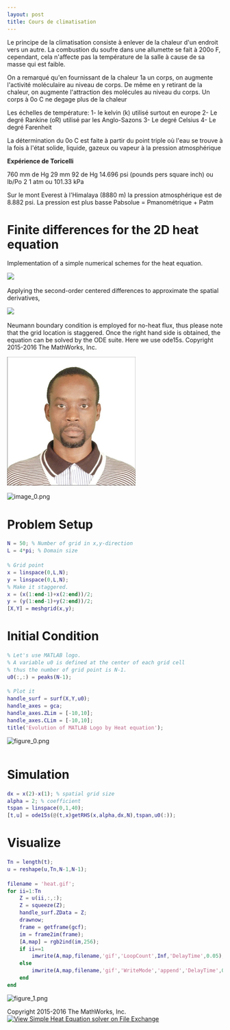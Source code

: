 ```yaml
---
layout: post
title: Cours de climatisation
---
```


Le principe de la climatisation consiste à enlever de la chaleur d'un endroit vers un autre.  La combustion du soufre dans une allumette se fait à 200o F, cependant, cela n'affecte pas la température de la salle à cause de sa masse qui est faible.

On a remarqué qu'en fournissant de la chaleur 1a un corps, on augmente l'activité moléculaire au niveau de corps.  De même en y retirant de la chaleur, on augmente l'attraction des molécules au niveau du corps.  Un corps à 0o C ne degage plus de la chaleur

Les échelles de température:
1- le kelvin (k) utilisé surtout en europe
2- Le degré Rankine (oR) utilisé par les Anglo-Sazons
3- Le degré Celsius
4- Le degré Farenheit

La détermination du 0o C est faite à partir du point triple où l'eau se trouve à la fois à l'état solide, liquide, gazeux ou vapeur à la pression atmosphérique

**Expérience de Toricelli**

760 mm de Hg
29 mm 92 de Hg
14.696 psi (pounds pers square inch) ou lb/Po 2
1 atm ou 101.33 kPa

Sur le mont Everest à l'Himalaya (8880 m) la pression atmosphérique est de 8.882 psi.  La pression est plus basse
Pabsolue = Pmanométrique + Patm


# Finite differences for the 2D heat equation


Implementation of a simple numerical schemes for the heat equation.



<img src="https://latex.codecogs.com/gif.latex?\frac{\partial&space;u}{\partial&space;t}=\alpha&space;\left(\frac{\partial^2&space;u}{\partial&space;x^2&space;}+\frac{\partial^2&space;u}{\partial&space;y^2&space;}\right)."/>



Applying the second-order centered differences to approximate the spatial derivatives,



<img src="https://latex.codecogs.com/gif.latex?\frac{\partial&space;u}{\partial&space;t}=\alpha&space;\left(\frac{u(i-1,j)-2u(i,j)+u(i+1,j)}{\Delta&space;x^2&space;}+\frac{u(i,j-1)-2u(i,j)+u(i,j+1)}{\Delta&space;y^2&space;}\right)."/>



Neumann boundary condition is employed for no-heat flux, thus please note that the grid location is staggered. Once the right hand side is obtained, the equation can be solved by the ODE suite. Here we use ode15s. Copyright 2015-2016 The MathWorks, Inc.


<img src="/assets/pictures/self_500x500.jpg" alt="Self" style="width: 300px;"/>

![image_0.png](SimpleHeatEquation_images/image_0.png)


# Problem Setup
```matlab
N = 50; % Number of grid in x,y-direction
L = 4*pi; % Domain size

% Grid point
x = linspace(0,L,N);
y = linspace(0,L,N);
% Make it staggered.
x = (x(1:end-1)+x(2:end))/2;
y = (y(1:end-1)+y(2:end))/2;
[X,Y] = meshgrid(x,y);
```
# Initial Condition
```matlab
% Let's use MATLAB logo.
% A variable u0 is defined at the center of each grid cell
% thus the number of grid point is N-1.
u0(:,:) = peaks(N-1);

% Plot it
handle_surf = surf(X,Y,u0);
handle_axes = gca;
handle_axes.ZLim = [-10,10];
handle_axes.CLim = [-10,10];
title('Evolution of MATLAB Logo by Heat equation');
```

![figure_0.png](SimpleHeatEquation_images/figure_0.png)

```matlab
```
# Simulation
```matlab
dx = x(2)-x(1); % spatial grid size
alpha = 2; % coefficient
tspan = linspace(0,1,40);
[t,u] = ode15s(@(t,x)getRHS(x,alpha,dx,N),tspan,u0(:));
```
# Visualize
```matlab
Tn = length(t);
u = reshape(u,Tn,N-1,N-1);

filename = 'heat.gif';
for ii=1:Tn
    Z = u(ii,:,:);
    Z = squeeze(Z);
    handle_surf.ZData = Z;
    drawnow;
    frame = getframe(gcf);
    im = frame2im(frame);
    [A,map] = rgb2ind(im,256);
    if ii==1
        imwrite(A,map,filename,'gif','LoopCount',Inf,'DelayTime',0.05);
    else
        imwrite(A,map,filename,'gif','WriteMode','append','DelayTime',0.05);
    end
end
```

![figure_1.png](SimpleHeatEquation_images/figure_1.png)

Copyright 2015-2016 The MathWorks, Inc.
[![View Simple Heat Equation solver on File Exchange](https://www.mathworks.com/matlabcentral/images/matlab-file-exchange.svg)](https://jp.mathworks.com/matlabcentral/fileexchange/59916-simple-heat-equation-solver)
